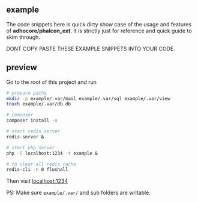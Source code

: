 ## example

The code snippets here is quick dirty show case of the usage and features of **adhocore/phalcon_ext**. It is strictly just for reference and quick guide to skim through.

DONT COPY PASTE THESE EXAMPLE SNIPPETS INTO YOUR CODE.

## preview

Go to the root of this project and run

```sh
# prepare paths
mkdir -p example/.var/mail example/.var/sql example/.var/view
touch example/.var/db.db

# composer
composer install -o

# start redis server
redis-server &

# start php server
php -S localhost:1234 -t example &

# to clear all redis cache
redis-cli -n 0 flushall
```

Then visit [localhost:1234](http://localhost:1234)

PS: Make sure `example/.var/` and sub folders are writable.
